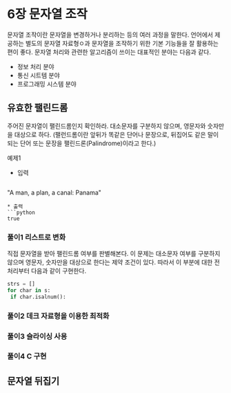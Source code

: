 # 6장 문자열 조작
문자열 조작이란 문자열을 변경하거나 분리하는 등의 여러 과정을 말한다. 언어에서 제공하는 별도의 문자열 자료형ㅇ과 문자열을 조작하기 위한 기본 기능들을 잘 활용하는 편이 좋다. 문자열 처리와 관련한 알고리즘이 쓰이는 대표적인 분야는 다음과 같다.
* 정보 처리 분야
* 통신 시트템 분야
* 프로그래밍 시스템 분야

## 유효한 팰린드롬
주어진 문자열이 팰린드롬인지 확인하라. 대소문자를 구분하지 않으며, 영문자와 숫자만을 대상으로 하다.
(팰런드롬이란 앞뒤가 똑같은 단어나 문장으로, 뒤집어도 같은 말이 되는 단어 또는 문장을 팰린드론(Palindrome)이라고 한다.)

예제1
*  입력
   ```python
  "A man, a plan, a canal: Panama"
  ```
* 출력
  ```python
  true
  ```
### 풀이1 리스트로 변화
직접 문자열을 받아 팰린드롬 여부를 판별해본다.
이 문제는 대소문자 여부를 구분하지 않으며 영문자, 숫자만을 대상으로 한다는 제약 조건이 있다. 따라서 이 부분에 대한 전처리부터 다음과 같이 구현한다.
   ```python
  strs = []
  for char in s:
    if char.isalnum():
  ```
### 풀이2 데크 자료형을 이용한 최적화
### 풀이3 슬라이싱 사용
### 풀이4 C 구현

## 문자열 뒤집기
